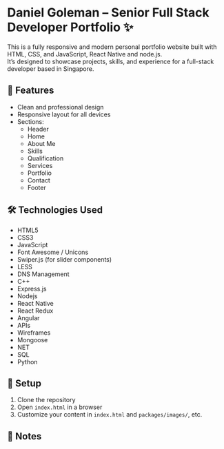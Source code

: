 # Daniel Goleman – Senior Full Stack Developer Portfolio ✨

This is a fully responsive and modern personal portfolio website built with HTML, CSS, and JavaScript, React Native and node.js.  
It’s designed to showcase projects, skills, and experience for a full-stack developer based in Singapore.

## 🚀 Features

- Clean and professional design
- Responsive layout for all devices
- Sections:
  - Header
  - Home
  - About Me
  - Skills
  - Qualification
  - Services
  - Portfolio
  - Contact
  - Footer

## 🛠 Technologies Used

- HTML5
- CSS3
- JavaScript
- Font Awesome / Unicons
- Swiper.js (for slider components)
- LESS
- DNS Management
- C++
- Express.js
- Nodejs
- React Native
- React Redux
- Angular
- APIs
- Wireframes
- Mongoose
- NET
- SQL
- Python

## 📁 Setup

1. Clone the repository
2. Open `index.html` in a browser
3. Customize your content in `index.html` and `packages/images/`, etc.

## 📌 Notes
